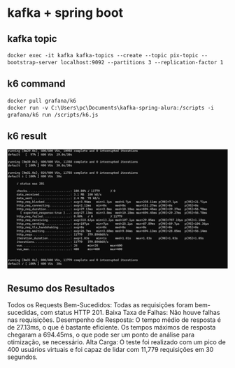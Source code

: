 # kafka + spring boot

## kafka topic
```
docker exec -it kafka kafka-topics --create --topic pix-topic --bootstrap-server localhost:9092 --partitions 3 --replication-factor 1
```

## k6 command
```
docker pull grafana/k6
docker run -v C:\Users\pc\Documents\kafka-spring-alura:/scripts -i grafana/k6 run /scripts/k6.js
```
## k6 result

![img.png](img.png)

## Resumo dos Resultados
Todos os Requests Bem-Sucedidos: Todas as requisições foram bem-sucedidas, com status HTTP 201.
Baixa Taxa de Falhas: Não houve falhas nas requisições.
Desempenho de Resposta: O tempo médio de resposta é de 27.13ms, o que é bastante eficiente. Os tempos máximos de resposta chegaram a 694.45ms, o que pode ser um ponto de análise para otimização, se necessário.
Alta Carga: O teste foi realizado com um pico de 400 usuários virtuais e foi capaz de lidar com 11,779 requisições em 30 segundos.